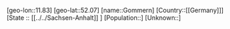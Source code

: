﻿---
location: [52.07,11.83]
mapzoom: [7,12] 
mapmarker: city 
type: City
tags:
- geo/City


SpocWebEntityId: 30503
isDeleted: false
confidential: public

---
[geo-lon::11.83]
[geo-lat::52.07]
[name::Gommern]
[Country::[[Germany]]]
[State :: [[../../Sachsen-Anhalt]] ]
[Population::]
[Unknown::]

